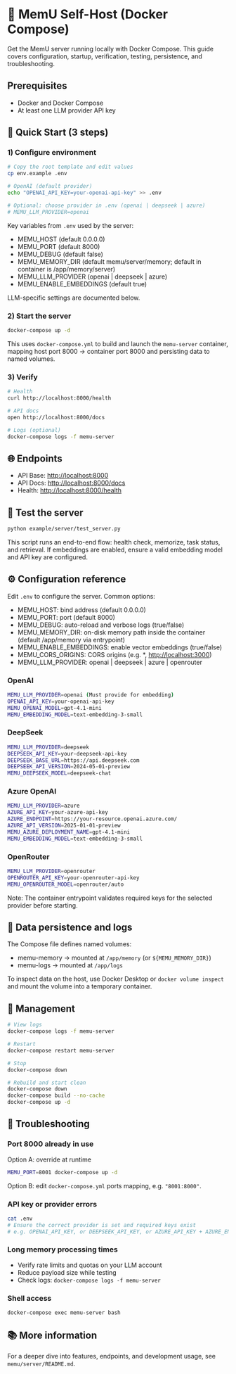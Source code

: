 # 🐳 MemU Self-Host (Docker Compose)

Get the MemU server running locally with Docker Compose. This guide covers configuration, startup, verification, testing, persistence, and troubleshooting.

## Prerequisites

- Docker and Docker Compose
- At least one LLM provider API key

## 🚀 Quick Start (3 steps)

### 1) Configure environment

```bash
# Copy the root template and edit values
cp env.example .env

# OpenAI (default provider)
echo "OPENAI_API_KEY=your-openai-api-key" >> .env

# Optional: choose provider in .env (openai | deepseek | azure)
# MEMU_LLM_PROVIDER=openai
```

Key variables from `.env` used by the server:

- MEMU_HOST (default 0.0.0.0)
- MEMU_PORT (default 8000)
- MEMU_DEBUG (default false)
- MEMU_MEMORY_DIR (default memu/server/memory; default in container is /app/memory/server)
- MEMU_LLM_PROVIDER (openai | deepseek | azure)
- MEMU_ENABLE_EMBEDDINGS (default true)

LLM-specific settings are documented below.

### 2) Start the server

```bash
docker-compose up -d
```

This uses `docker-compose.yml` to build and launch the `memu-server` container, mapping host port 8000 → container port 8000 and persisting data to named volumes.

### 3) Verify

```bash
# Health
curl http://localhost:8000/health

# API docs
open http://localhost:8000/docs

# Logs (optional)
docker-compose logs -f memu-server
```

## 🌐 Endpoints

- API Base: <http://localhost:8000>
- API Docs: <http://localhost:8000/docs>
- Health: <http://localhost:8000/health>

## 🧪 Test the server

```bash
python example/server/test_server.py
```

This script runs an end-to-end flow: health check, memorize, task status, and retrieval. If embeddings are enabled, ensure a valid embedding model and API key are configured.

## ⚙️ Configuration reference

Edit `.env` to configure the server. Common options:

- MEMU_HOST: bind address (default 0.0.0.0)
- MEMU_PORT: port (default 8000)
- MEMU_DEBUG: auto-reload and verbose logs (true/false)
- MEMU_MEMORY_DIR: on-disk memory path inside the container (default /app/memory via entrypoint)
- MEMU_ENABLE_EMBEDDINGS: enable vector embeddings (true/false)
- MEMU_CORS_ORIGINS: CORS origins (e.g. \*, <http://localhost:3000>)
- MEMU_LLM_PROVIDER: openai | deepseek | azure | openrouter

### OpenAI

```bash
MEMU_LLM_PROVIDER=openai (Must provide for embedding)
OPENAI_API_KEY=your-openai-api-key
MEMU_OPENAI_MODEL=gpt-4.1-mini
MEMU_EMBEDDING_MODEL=text-embedding-3-small
```

### DeepSeek

```bash
MEMU_LLM_PROVIDER=deepseek
DEEPSEEK_API_KEY=your-deepseek-api-key
DEEPSEEK_BASE_URL=https://api.deepseek.com
DEEPSEEK_API_VERSION=2024-05-01-preview
MEMU_DEEPSEEK_MODEL=deepseek-chat
```

### Azure OpenAI

```bash
MEMU_LLM_PROVIDER=azure
AZURE_API_KEY=your-azure-api-key
AZURE_ENDPOINT=https://your-resource.openai.azure.com/
AZURE_API_VERSION=2025-01-01-preview
MEMU_AZURE_DEPLOYMENT_NAME=gpt-4.1-mini
MEMU_EMBEDDING_MODEL=text-embedding-3-small
```

### OpenRouter

```bash
MEMU_LLM_PROVIDER=openrouter
OPENROUTER_API_KEY=your-openrouter-api-key
MEMU_OPENROUTER_MODEL=openrouter/auto
```

Note: The container entrypoint validates required keys for the selected provider before starting.

## 💾 Data persistence and logs

The Compose file defines named volumes:

- memu-memory → mounted at `/app/memory` (or `${MEMU_MEMORY_DIR}`)
- memu-logs → mounted at `/app/logs`

To inspect data on the host, use Docker Desktop or `docker volume inspect` and mount the volume into a temporary container.

## 🔧 Management

```bash
# View logs
docker-compose logs -f memu-server

# Restart
docker-compose restart memu-server

# Stop
docker-compose down

# Rebuild and start clean
docker-compose down
docker-compose build --no-cache
docker-compose up -d
```

## 🐛 Troubleshooting

### Port 8000 already in use

Option A: override at runtime

```bash
MEMU_PORT=8001 docker-compose up -d
```

Option B: edit `docker-compose.yml` ports mapping, e.g. `"8001:8000"`.

### API key or provider errors

```bash
cat .env
# Ensure the correct provider is set and required keys exist
# e.g. OPENAI_API_KEY, or DEEPSEEK_API_KEY, or AZURE_API_KEY + AZURE_ENDPOINT + MEMU_AZURE_DEPLOYMENT_NAME
```

### Long memory processing times

- Verify rate limits and quotas on your LLM account
- Reduce payload size while testing
- Check logs: `docker-compose logs -f memu-server`

### Shell access

```bash
docker-compose exec memu-server bash
```

## 📚 More information

For a deeper dive into features, endpoints, and development usage, see `memu/server/README.md`.
